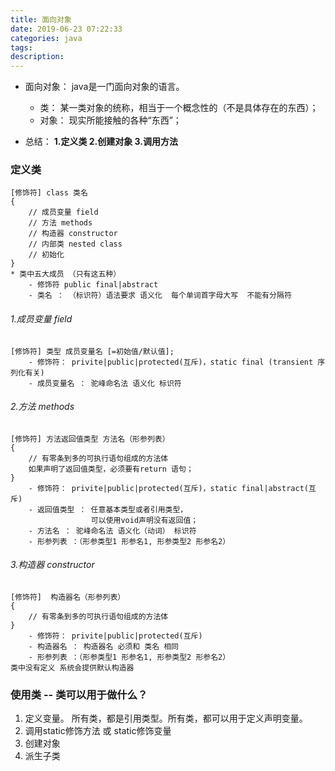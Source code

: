 ```yaml
---
title: 面向对象
date: 2019-06-23 07:22:33
categories: java
tags:
description:
---
```


* 面向对象： java是一门面向对象的语言。
   - 类： 某一类对象的统称，相当于一个概念性的（不是具体存在的东西）；
   - 对象： 现实所能接触的各种“东西”；

* 总结： **1.定义类  2.创建对象  3.调用方法**

### 定义类
```
[修饰符] class 类名
{
    // 成员变量 field
    // 方法 methods
    // 构造器 constructor
    // 内部类 nested class
    // 初始化
}
* 类中五大成员 （只有这五种）
    - 修饰符 public final|abstract 
    - 类名 ： （标识符）语法要求 语义化  每个单词首字母大写  不能有分隔符
```

###### 1.成员变量 field
```
[修饰符] 类型 成员变量名 [=初始值/默认值];
    - 修饰符： privite|public|protected(互斥)，static final (transient 序列化有关)
    - 成员变量名 ： 驼峰命名法 语义化 标识符
```

###### 2.方法 methods
```
[修饰符] 方法返回值类型 方法名（形参列表）
{
    // 有零条到多的可执行语句组成的方法体
    如果声明了返回值类型，必须要有return 语句；
}
    - 修饰符： privite|public|protected(互斥)，static final|abstract(互斥)
    - 返回值类型 ： 任意基本类型或者引用类型，
                  可以使用void声明没有返回值；
    - 方法名 ： 驼峰命名法 语义化（动词） 标识符
    - 形参列表 ：（形参类型1 形参名1, 形参类型2 形参名2）
```

###### 3.构造器 constructor
```
[修饰符]  构造器名（形参列表）
{
    // 有零条到多的可执行语句组成的方法体
}
    - 修饰符： privite|public|protected(互斥)
    - 构造器名 ： 构造器名 必须和 类名 相同
    - 形参列表 ：（形参类型1 形参名1, 形参类型2 形参名2）
类中没有定义 系统会提供默认构造器
```

### 使用类 -- 类可以用于做什么？
1. 定义变量。
所有类，都是引用类型。所有类，都可以用于定义声明变量。
2. 调用static修饰方法 或 static修饰变量
3. 创建对象
4. 派生子类